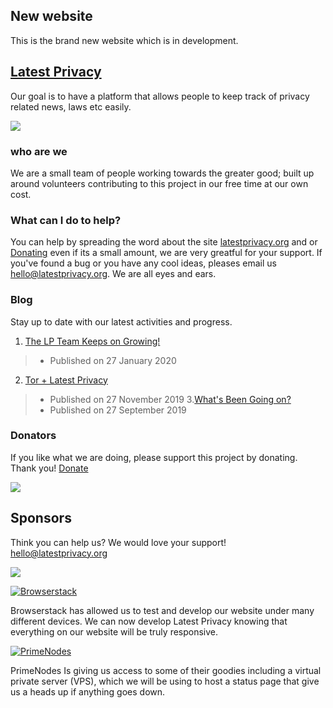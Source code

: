 ## New website
This is the brand new website which is in development.

## [Latest Privacy](https://latestprivacy.com/)
Our goal is to have a platform that allows people to keep track of privacy related news, laws etc easily.

<a href="https://opencollective.com/latestprivacy" target="_blank"><img src="https://opencollective.com/latestprivacy/tiers/badge.svg"></a>

### who are we
We are a small team of people working towards the greater good; built up around volunteers contributing to this project in our free time at our own cost.

### What can I do to help?
You can help by spreading the word about the site [latestprivacy.org](https://latestprivacy.org) and or [Donating](https://opencollective.com/latestprivacy) even if its a small amount, we are very greatful for your support. If you've found a bug or you have any cool ideas, pleases email us [hello@latestprivacy.org](mailto:hello@latestprivacy.org). We are all eyes and ears. 

### Blog
Stay up to date with our latest activities and progress.
1. [The LP Team Keeps on Growing!](https://opencollective.com/latestprivacy/updates/the-latest-privacy-team-keeps-on-growing) 
> - Published on 27 January  2020
2. [Tor + Latest Privacy](https://opencollective.com/latestprivacy/updates/next-level-privacy-with-tor) 
> - Published on 27 November 2019
3.[What's Been Going on?](https://opencollective.com/latestprivacy/updates/whats-been-going-on) 
> - Published on 27 September 2019

### Donators
If you like what we are doing, please support this project by donating. Thank you! [Donate](https://opencollective.com/latestprivacy)

<a href="https://opencollective.com/latestprivacy" target="_blank"><img src="https://opencollective.com/latestprivacy/tiers/supporters.svg?avatarHeight=36"></a>

## Sponsors
Think you can help us? We would love your support! [hello@latestprivacy.org](mailto:hello@latestprivacy.org)

<a href="https://opencollective.com/latestprivacy" target="_blank"><img src="https://opencollective.com/latestprivacy/tiers/sponsors.svg?avatarHeight=36"></a>

[![Browserstack](https://latestprivacy.org/images/browserstack.svg)](http://www.browserstack.com/)

Browserstack has allowed us to test and develop our website under many different devices. We can now develop Latest Privacy knowing that everything on our website will be truly responsive.

[![PrimeNodes](https://latestprivacy.org/images/primenodes.svg)](https://primenodes.com)

PrimeNodes Is giving us access to some of their goodies including a virtual private server (VPS), which we will be using to host a status page that give us a heads up if anything goes down.
